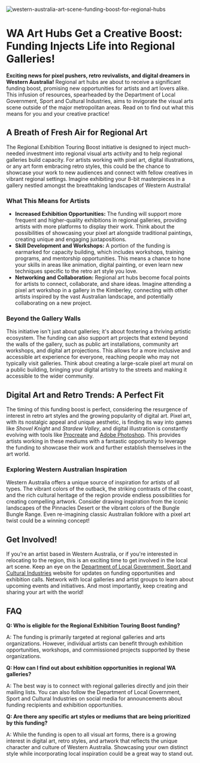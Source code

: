 ![western-australia-art-scene-funding-boost-for-regional-hubs](https://images.pexels.com/photos/32915707/pexels-photo-32915707.jpeg?auto=compress&cs=tinysrgb&fit=crop&h=627&w=1200)

# WA Art Hubs Get a Creative Boost: Funding Injects Life into Regional Galleries!

**Exciting news for pixel pushers, retro revivalists, and digital dreamers in Western Australia!** Regional art hubs are about to receive a significant funding boost, promising new opportunities for artists and art lovers alike. This infusion of resources, spearheaded by the Department of Local Government, Sport and Cultural Industries, aims to invigorate the visual arts scene outside of the major metropolitan areas. Read on to find out what this means for you and your creative practice!

## A Breath of Fresh Air for Regional Art

The Regional Exhibition Touring Boost initiative is designed to inject much-needed investment into regional visual arts activity and to help regional galleries build capacity. For artists working with pixel art, digital illustrations, or any art form embracing retro styles, this could be the chance to showcase your work to new audiences and connect with fellow creatives in vibrant regional settings. Imagine exhibiting your 8-bit masterpieces in a gallery nestled amongst the breathtaking landscapes of Western Australia! 

### What This Means for Artists

*   **Increased Exhibition Opportunities:** The funding will support more frequent and higher-quality exhibitions in regional galleries, providing artists with more platforms to display their work. Think about the possibilities of showcasing your pixel art alongside traditional paintings, creating unique and engaging juxtapositions.
*   **Skill Development and Workshops:** A portion of the funding is earmarked for capacity building, which includes workshops, training programs, and mentorship opportunities. This means a chance to hone your skills in areas like animation, digital painting, or even learn new techniques specific to the retro art style you love.
*   **Networking and Collaboration:** Regional art hubs become focal points for artists to connect, collaborate, and share ideas. Imagine attending a pixel art workshop in a gallery in the Kimberley, connecting with other artists inspired by the vast Australian landscape, and potentially collaborating on a new project.

### Beyond the Gallery Walls

This initiative isn't just about galleries; it's about fostering a thriving artistic ecosystem. The funding can also support art projects that extend beyond the walls of the gallery, such as public art installations, community art workshops, and digital art projections. This allows for a more inclusive and accessible art experience for everyone, reaching people who may not typically visit galleries. Think about creating a large-scale pixel art mural on a public building, bringing your digital artistry to the streets and making it accessible to the wider community.

## Digital Art and Retro Trends: A Perfect Fit

The timing of this funding boost is perfect, considering the resurgence of interest in retro art styles and the growing popularity of digital art. Pixel art, with its nostalgic appeal and unique aesthetic, is finding its way into games like *Shovel Knight* and *Stardew Valley*, and digital illustration is constantly evolving with tools like [Procreate](https://procreate.art/) and [Adobe Photoshop](https://www.adobe.com/products/photoshop.html). This provides artists working in these mediums with a fantastic opportunity to leverage the funding to showcase their work and further establish themselves in the art world.

### Exploring Western Australian Inspiration

Western Australia offers a unique source of inspiration for artists of all types. The vibrant colors of the outback, the striking contrasts of the coast, and the rich cultural heritage of the region provide endless possibilities for creating compelling artwork. Consider drawing inspiration from the iconic landscapes of the Pinnacles Desert or the vibrant colors of the Bungle Bungle Range. Even re-imagining classic Australian folklore with a pixel art twist could be a winning concept!

## Get Involved!

If you're an artist based in Western Australia, or if you're interested in relocating to the region, this is an exciting time to get involved in the local art scene. Keep an eye on the [Department of Local Government, Sport and Cultural Industries](https://www.cits.wa.gov.au/department) website for updates on funding opportunities and exhibition calls. Network with local galleries and artist groups to learn about upcoming events and initiatives. And most importantly, keep creating and sharing your art with the world!

## FAQ

**Q: Who is eligible for the Regional Exhibition Touring Boost funding?**

A: The funding is primarily targeted at regional galleries and arts organizations. However, individual artists can benefit through exhibition opportunities, workshops, and commissioned projects supported by these organizations.

**Q: How can I find out about exhibition opportunities in regional WA galleries?**

A: The best way is to connect with regional galleries directly and join their mailing lists. You can also follow the Department of Local Government, Sport and Cultural Industries on social media for announcements about funding recipients and exhibition opportunities.

**Q: Are there any specific art styles or mediums that are being prioritized by this funding?**

A: While the funding is open to all visual art forms, there is a growing interest in digital art, retro styles, and artwork that reflects the unique character and culture of Western Australia. Showcasing your own distinct style while incorporating local inspiration could be a great way to stand out.

